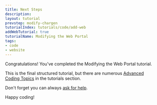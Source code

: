 ```yaml
---
title: Next Steps
description: 
layout: tutorial
prevstep: modify-chargen
tutorialIndex: tutorials/code/add-web
addWebTutorial: true
tutorialName: Modifying the Web Portal
tags:
- code
- website
---
```


Congratulations! You've completed the Modifying the Web Portal tutorial.

This is the final structured tutorial, but there are numerous [Advanced Coding Topics](/tutorials/code/) in the tutorials section.

Don't forget you can always [ask for help](/feedback.html). 

Happy coding!
